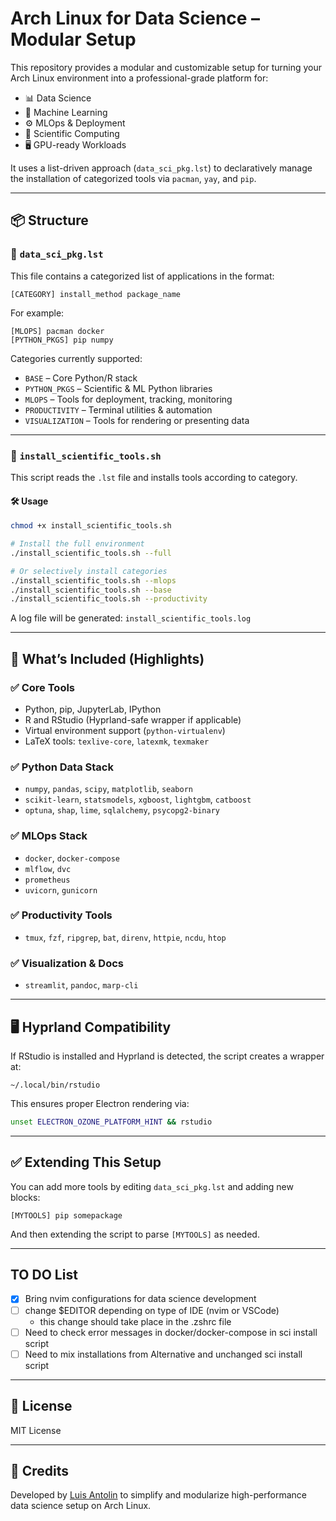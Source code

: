 # Arch Linux for Data Science – Modular Setup

This repository provides a modular and customizable setup for turning your Arch Linux environment into a professional-grade platform for:

- 📊 Data Science
- 🤖 Machine Learning
- ⚙️ MLOps & Deployment
- 🧠 Scientific Computing
- 🖥️ GPU-ready Workloads

It uses a list-driven approach (`data_sci_pkg.lst`) to declaratively manage the installation of categorized tools via `pacman`, `yay`, and `pip`.

---

## 📦 Structure

### 🔹 `data_sci_pkg.lst`

This file contains a categorized list of applications in the format:

```
[CATEGORY] install_method package_name
```

For example:

```
[MLOPS] pacman docker
[PYTHON_PKGS] pip numpy
```

Categories currently supported:
- `BASE` – Core Python/R stack
- `PYTHON_PKGS` – Scientific & ML Python libraries
- `MLOPS` – Tools for deployment, tracking, monitoring
- `PRODUCTIVITY` – Terminal utilities & automation
- `VISUALIZATION` – Tools for rendering or presenting data

---

### 🔹 `install_scientific_tools.sh`

This script reads the `.lst` file and installs tools according to category.

#### 🛠 Usage

```bash
chmod +x install_scientific_tools.sh

# Install the full environment
./install_scientific_tools.sh --full

# Or selectively install categories
./install_scientific_tools.sh --mlops
./install_scientific_tools.sh --base
./install_scientific_tools.sh --productivity
```

A log file will be generated: `install_scientific_tools.log`

---

## 🔧 What’s Included (Highlights)

### ✅ Core Tools
- Python, pip, JupyterLab, IPython
- R and RStudio (Hyprland-safe wrapper if applicable)
- Virtual environment support (`python-virtualenv`)
- LaTeX tools: `texlive-core`, `latexmk`, `texmaker`

### ✅ Python Data Stack
- `numpy`, `pandas`, `scipy`, `matplotlib`, `seaborn`
- `scikit-learn`, `statsmodels`, `xgboost`, `lightgbm`, `catboost`
- `optuna`, `shap`, `lime`, `sqlalchemy`, `psycopg2-binary`

### ✅ MLOps Stack
- `docker`, `docker-compose`
- `mlflow`, `dvc`
- `prometheus`
- `uvicorn`, `gunicorn`

### ✅ Productivity Tools
- `tmux`, `fzf`, `ripgrep`, `bat`, `direnv`, `httpie`, `ncdu`, `htop`

### ✅ Visualization & Docs
- `streamlit`, `pandoc`, `marp-cli`

---

## 🖥️ Hyprland Compatibility

If RStudio is installed and Hyprland is detected, the script creates a wrapper at:

```
~/.local/bin/rstudio
```

This ensures proper Electron rendering via:

```bash
unset ELECTRON_OZONE_PLATFORM_HINT && rstudio
```

---

## ✅ Extending This Setup

You can add more tools by editing `data_sci_pkg.lst` and adding new blocks:

```
[MYTOOLS] pip somepackage
```

And then extending the script to parse `[MYTOOLS]` as needed.

---
## TO DO List

- [X] Bring nvim configurations for data science development
- [ ] change $EDITOR depending on type of IDE (nvim or VSCode)
  - this change should take place in the .zshrc file 
- [ ] Need to check error messages in docker/docker-compose in sci install script
- [ ] Need to mix installations from Alternative and unchanged sci install script
---

## 📜 License

MIT License

---

## 🙌 Credits

Developed by [Luis Antolin](https://github.com/antolin-luis) to simplify and modularize high-performance data science setup on Arch Linux.

